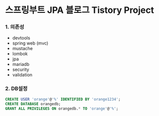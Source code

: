 # 스프링부트 JPA 블로그 Tistory Project

### 1. 의존성
- devtools
- spring web (mvc)
- mustache
- lombok
- jpa
- mariadb
- security
- validation

### 2. DB설정
```sql
CREATE USER 'orange'@'%' IDENTIFIED BY 'orange1234';
CREATE DATABASE orangedb;
GRANT ALL PRIVILEGES ON orangedb.* TO 'orange'@'%';